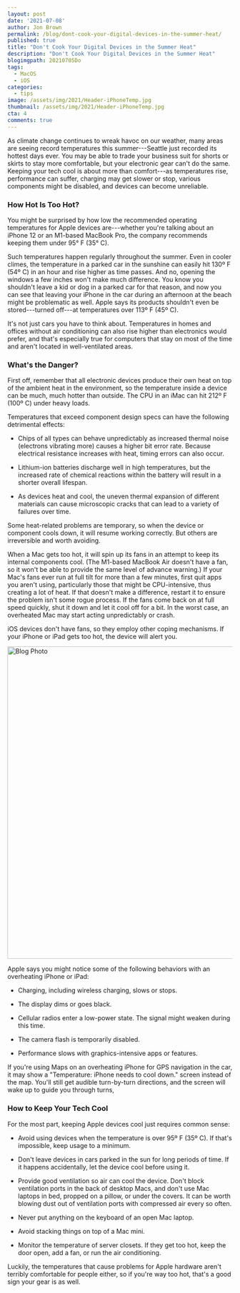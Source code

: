 ```yaml
---
layout: post
date: '2021-07-08'
author: Jon Brown
permalink: /blog/dont-cook-your-digital-devices-in-the-summer-heat/
published: true
title: "Don't Cook Your Digital Devices in the Summer Heat"
description: "Don't Cook Your Digital Devices in the Summer Heat"
blogimgpath: 20210705Do
tags:
  - MacOS
  - iOS
categories:
  - tips
image: /assets/img/2021/Header-iPhoneTemp.jpg
thumbnail: /assets/img/2021/Header-iPhoneTemp.jpg
cta: 4
comments: true
---
```

As climate change continues to wreak havoc on our weather, many areas
are seeing record temperatures this summer---Seattle just recorded its
hottest days ever. You may be able to trade your business suit for
shorts or skirts to stay more comfortable, but your electronic gear
can't do the same. Keeping your tech cool is about more than
comfort---as temperatures rise, performance can suffer, charging may get
slower or stop, various components might be disabled, and devices can
become unreliable.​

### How Hot Is Too Hot?

You might be surprised by how low the recommended operating temperatures
for Apple devices are---whether you're talking about an iPhone 12 or an
M1-based MacBook Pro, the company recommends keeping them under 95° F
(35° C).

Such temperatures happen regularly throughout the summer. Even in cooler
climes, the temperature in a parked car in the sunshine can easily hit
130º F (54º C) in an hour and rise higher as time passes. And no,
opening the windows a few inches won't make much difference. You know
you shouldn't leave a kid or dog in a parked car for that reason, and
now you can see that leaving your iPhone in the car during an afternoon
at the beach might be problematic as well. Apple says its products
shouldn't even be stored---turned off---at temperatures over 113º F (45º
C).

It's not just cars you have to think about. Temperatures in homes and
offices without air conditioning can also rise higher than electronics
would prefer, and that's especially true for computers that stay on most
of the time and aren't located in well-ventilated areas.​

### What's the Danger?

First off, remember that all electronic devices produce their own heat
on top of the ambient heat in the environment, so the temperature inside
a device can be much, much hotter than outside. The CPU in an iMac can
hit 212º F (100º C) under heavy loads.

Temperatures that exceed component design specs can have the following
detrimental effects:

-   Chips of all types can behave unpredictably as increased thermal
    noise (electrons vibrating more) causes a higher bit error rate.
    Because electrical resistance increases with heat, timing errors can
    also occur.

-   Lithium-ion batteries discharge well in high temperatures, but the
    increased rate of chemical reactions within the battery will result
    in a shorter overall lifespan.

-   As devices heat and cool, the uneven thermal expansion of different
    materials can cause microscopic cracks that can lead to a variety of
    failures over time.

Some heat-related problems are temporary, so when the device or
component cools down, it will resume working correctly. But others are
irreversible and worth avoiding.

When a Mac gets too hot, it will spin up its fans in an attempt to keep
its internal components cool. (The M1-based MacBook Air doesn't have a
fan, so it won't be able to provide the same level of advance warning.)
If your Mac's fans ever run at full tilt for more than a few minutes,
first quit apps you aren't using, particularly those that might be
CPU-intensive, thus creating a lot of heat. If that doesn't make a
difference, restart it to ensure the problem isn't some rogue process.
If the fans come back on at full speed quickly, shut it down and let it
cool off for a bit. In the worst case, an overheated Mac may start
acting unpredictably or crash.

iOS devices don't have fans, so they employ other coping mechanisms. If
your iPhone or iPad gets too hot, the device will alert you.

<img alt="Blog Photo" src="{{ site.site_cdn }}/assets/img/blog/2021/20210705Do/image2.jpeg" class="img-fluid rounded m-2" width="700" />

Apple says you might notice some of the following behaviors with an
overheating iPhone or iPad:

-   Charging, including wireless charging, slows or stops.

-   The display dims or goes black.

-   Cellular radios enter a low-power state. The signal might weaken
    during this time.

-   The camera flash is temporarily disabled.

-   Performance slows with graphics-intensive apps or features.

If you're using Maps on an overheating iPhone for GPS navigation in the
car, it may show a "Temperature: iPhone needs to cool down." screen
instead of the map. You'll still get audible turn-by-turn directions,
and the screen will wake up to guide you through turns,​

### How to Keep Your Tech Cool

For the most part, keeping Apple devices cool just requires common
sense:

-   Avoid using devices when the temperature is over 95º F (35º C). If
    that's impossible, keep usage to a minimum.

-   Don't leave devices in cars parked in the sun for long periods of
    time. If it happens accidentally, let the device cool before using
    it.

-   Provide good ventilation so air can cool the device. Don't block
    ventilation ports in the back of desktop Macs, and don't use Mac
    laptops in bed, propped on a pillow, or under the covers. It can be
    worth blowing dust out of ventilation ports with compressed air
    every so often.

-   Never put anything on the keyboard of an open Mac laptop.

-   Avoid stacking things on top of a Mac mini.

-   Monitor the temperature of server closets. If they get too hot, keep
    the door open, add a fan, or run the air conditioning.

Luckily, the temperatures that cause problems for Apple hardware aren't
terribly comfortable for people either, so if you're way too hot, that's
a good sign your gear is as well.